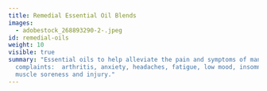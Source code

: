 ```yaml
---
title: Remedial Essential Oil Blends
images:
  - adobestock_268893290-2-.jpeg
id: remedial-oils
weight: 10
visible: true
summary: "Essential oils to help alleviate the pain and symptoms of many common
  complaints:  arthritis, anxiety, headaches, fatigue, low mood, insomnia, PMS,
  muscle soreness and injury."
---
```

